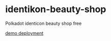 # identikon-beauty-shop

Polkadot identicon beauty shop free

[demo deployment](https://identicon.zymologia.fi)
